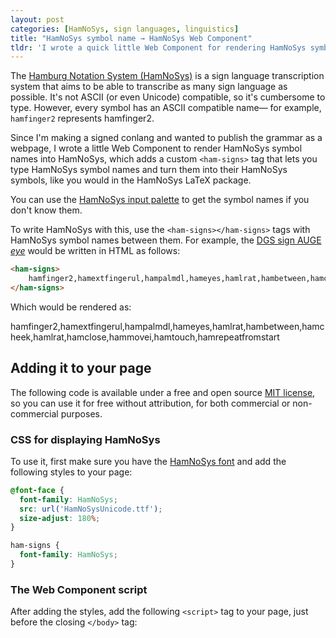 ```yaml
---
layout: post
categories: [HamNoSys, sign languages, linguistics]
title: "HamNoSys symbol name → HamNoSys Web Component"
tldr: 'I wrote a quick little Web Component for rendering HamNoSys symbol names into their corresponding HamNoSys characters that you can put on any web page.'
---
```


The [Hamburg Notation System (HamNoSys)](https://www.sign-lang.uni-hamburg.de/dgs-korpus/hamnosys-97.html) is a sign language transcription system that aims to be able to transcribe as many sign language as possible. It's not ASCII (or even Unicode) compatible, so it's cumbersome to type. However, every symbol has an ASCII compatible name― for example, `hamfinger2` represents <ham-signs>hamfinger2</ham-signs>.

Since I'm making a signed conlang and wanted to publish the grammar as a webpage, I wrote a little Web Component to render HamNoSys symbol names into HamNoSys, which adds a custom `<ham-signs>` tag that lets you type HamNoSys symbol names and turn them into their HamNoSys symbols, like you would in the HamNoSys LaTeX package.

You can use the [HamNoSys input palette](https://www.sign-lang.uni-hamburg.de/hamnosys/input/) to get the symbol names if you don't know them.

To write HamNoSys with this, use the `<ham-signs></ham-signs>` tags with HamNoSys symbol names between them. For example, the <a href="https://www.sign-lang.uni-hamburg.de/korpusdict/bags/bag84.html">DGS sign <span class="small-caps">AUGE</span> *eye*</a> would be written in HTML as follows:

```html
<ham-signs>
    hamfinger2,hamextfingerul,hampalmdl,hameyes,hamlrat,hambetween,hamcheek,hamlrat,hamclose,hammovei,hamtouch,hamrepeatfromstart
</ham-signs>
```

Which would be rendered as:

<ham-signs class="text-3xl">
    hamfinger2,hamextfingerul,hampalmdl,hameyes,hamlrat,hambetween,hamcheek,hamlrat,hamclose,hammovei,hamtouch,hamrepeatfromstart
</ham-signs>

## Adding it to your page
The following code is available under a free and open source [MIT license](https://opensource.org/license/MIT), so you can use it for free without attribution, for both commercial or non-commercial purposes.

### CSS for displaying HamNoSys
To use it, first make sure you have the [HamNoSys font](https://www.fdr.uni-hamburg.de/record/9725#.YgKI8hNKhpI) and add the following styles to your page:

```css
@font-face {
  font-family: HamNoSys;
  src: url('HamNoSysUnicode.ttf');
  size-adjust: 180%;
}

ham-signs {
  font-family: HamNoSys;
}
```

### The Web Component script
After adding the styles, add the following `<script>` tag to your page, just before the closing `</body>` tag:

<script src="https://gist.github.com/fechan/fc7e98523dcc45da956c11bbccc8cc7e.js"></script>

<script>
(function() {
  const HAMNOSYS_NAMES = {
    "hamfist": "",
    "hamflathand": "",
    "hamfinger2": "",
    "hamfinger23": "",
    "hamfinger23spread": "",
    "hamfinger2345": "",
    "hampinch12": "",
    "hampinchall": "",
    "hampinch12open": "",
    "hamcee12": "",
    "hamceeall": "",
    "hamceeopen": "",
    "hamthumboutmod": "",
    "hamthumbacrossmod": "",
    "hamthumbopenmod": "",
    "hamdoublebent": "",
    "hamfingerstraightmod": "",
    "hamfingerbendmod": "",
    "hamfingerhookmod": "",
    "hamdoublehooked": "",
    "hamthumb": "",
    "hamindexfinger": "",
    "hammiddlefinger": "",
    "hamringfinger": "",
    "hampinky": "",
    "hambetween": "",
    "hamfingertip": "",
    "hamfingernail": "",
    "hamfingerpad": "",
    "hamfingermidjoint": "",
    "hamfingerbase": "",
    "hamfingerside": "",
    "hamextfingeru": "",
    "hamextfingero": "",
    "hamextfingerul": "",
    "hamextfingerur": "",
    "hamextfingerol": "",
    "hamextfingeror": "",
    "hamextfingerl": "",
    "hamextfingerr": "",
    "hamextfingerdl": "",
    "hamextfingerdr": "",
    "hamextfingeril": "",
    "hamextfingerir": "",
    "hamextfingerd": "",
    "hamextfingeri": "",
    "hamorirelative": "",
    "hampalmu": "",
    "hamextfingerui": "",
    "hamextfingeruo": "",
    "hampalmul": "",
    "hampalmur": "",
    "hampalml": "",
    "hampalmr": "",
    "hamextfingerdi": "",
    "hamextfingerdo": "",
    "hampalmdl": "",
    "hampalmdr": "",
    "hampalmd": "",
    "hamheadtop": "",
    "hamhead": "",
    "hamforehead": "",
    "hamnose": "",
    "hamnostrils": "",
    "hamlips": "",
    "hamtongue": "",
    "hamteeth": "",
    "hamchin": "",
    "hamunderchin": "",
    "hamneck": "",
    "hamshouldertop": "",
    "hamshoulders": "",
    "hamchest": "",
    "hamstomach": "",
    "hambelowstomach": "",
    "hameyebrows": "",
    "hameyes": "",
    "hamear": "",
    "hamearlobe": "",
    "hamcheek": "",
    "hamupperarm": "",
    "hamelbowinside": "",
    "hamlowerarm": "",
    "hamwristback": "",
    "hamthumbball": "",
    "hampalm": "",
    "hamhandback": "",
    "hamthumbside": "",
    "hampinkyside": "",
    "hamclose": "",
    "hamtouch": "",
    "haminterlock": "",
    "hamcross": "",
    "hambrushing": "",
    "hambehind": "",
    "hamarmextended": "",
    "hamlrbeside": "",
    "hamlrat": "",
    "hamneutralspace": "",
    "hammoveu": "",
    "hammoveo": "",
    "hammoveul": "",
    "hammoveur": "",
    "hammoveol": "",
    "hammoveor": "",
    "hammovel": "",
    "hammover": "",
    "hammovedl": "",
    "hammovedr": "",
    "hammoveil": "",
    "hammoveir": "",
    "hammoved": "",
    "hammovei": "",
    "hamspace": " ",
    "hamfast": "",
    "hamslow": "",
    "hamtense": "",
    "hamrest": "",
    "hamhalt": "",
    "hammoveui": "",
    "hammoveuo": "",
    "hamrepeatfromstart": "",
    "hamrepeatfromstartseveral": "",
    "hamrepeatcontinue": "",
    "hamrepeatcontinueseveral": "",
    "hamrepeatreverse": "",
    "hamsmallmod": "",
    "hamlargemod": "",
    "hamnomotion": "",
    "hamincreasing": "",
    "hamdecreasing": "",
    "hammovedi": "",
    "hammovedo": "",
    "hamarcl": "",
    "hamarcu": "",
    "hamarcd": "",
    "hamarcr": "",
    "hamwavy": "",
    "hamellipsev": "",
    "hamellipseur": "",
    "hamellipseh": "",
    "hamellipseul": "",
    "hamzigzag": "",
    "hamcircleu": "",
    "hamcircleo": "",
    "hamcircleul": "",
    "hamcircleur": "",
    "hamcircleol": "",
    "hamcircleor": "",
    "hamcirclel": "",
    "hamcircler": "",
    "hamcircledl": "",
    "hamcircledr": "",
    "hamcircleil": "",
    "hamcircleir": "",
    "hamcircled": "",
    "hamcirclei": "",
    "hamstircw": "",
    "hamnodding": "",
    "hamtwisting": "",
    "hamreplace": "",
    "hamstirccw": "",
    "hamswinging": "",
    "hamfingerplay": "",
    "hamclocku": "",
    "hamcircleui": "",
    "hamcircleuo": "",
    "hamclockul": "",
    "hamclockur": "",
    "hamclockl": "",
    "hamclockfull": "",
    "hamclockr": "",
    "hamcircledi": "",
    "hamcircledo": "",
    "hamclockdl": "",
    "hamclockdr": "",
    "hamclockd": "",
    "hamsymmpar": "",
    "hamsymmlr": "",
    "hamsymmlr,hamfingerstraightmod,hamlargemod": "",
    "hamparbegin": "",
    "hamplus": "",
    "hamparend": "",
    "hamalternatingmotion": "",
    "hamnonipsi": "",
    "hamnondominant": "",
    "hametc": "",
    "hamseqbegin": "",
    "hamseqend": "",
    "hamfusionbegin": "",
    "hamfusionend": "",
    "hamaltbegin": "{",
    "hamaltend": "}",
    "hammetaalt": "|",
    "hamcoreftag": "",
    "hamcorefref": "",
    "hamcomma": ",",
    "hamfullstop": ".",
    "hamexclaim": "!",
    "hamquery": "?",
    "hammime": ""
  }

  class HamSigns extends HTMLElement {
    constructor() {
      super();
    }

    connectedCallback() {
      let hamnosysSent = [];
      for (let sign of this.textContent.split(new RegExp('\\s+'))) {
        if (sign === '') continue;

        let hamnosysSign = '';
        for (let symbolName of sign.split(new RegExp(','))) {
          if (symbolName in HAMNOSYS_NAMES) {
            hamnosysSign = hamnosysSign + HAMNOSYS_NAMES[symbolName];
          } else {
            hamnosysSign = hamnosysSign + symbolName;
          }
        }
        hamnosysSent.push(hamnosysSign);
      }
      this.textContent = hamnosysSent.join(' ');;
    }
  }

  customElements.define("ham-signs", HamSigns);
})();
</script>